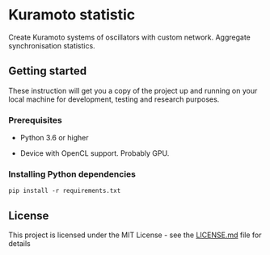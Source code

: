# Kuramoto statistic

 Create Kuramoto systems of oscillators with custom network. Aggregate synchronisation statistics.

## Getting started

These instruction will get you a copy of the project up and running on your local machine for development, testing and research purposes.

### Prerequisites

* Python 3.6 or higher

* Device with OpenCL support. Probably GPU.

### Installing Python dependencies

`pip install -r requirements.txt`

## License

This project is licensed under the MIT License - see the [LICENSE.md](LICENSE.md) file for details


